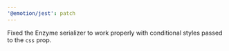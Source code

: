 ```yaml
---
'@emotion/jest': patch
---
```


Fixed the Enzyme serializer to work properly with conditional styles passed to the `css` prop.
